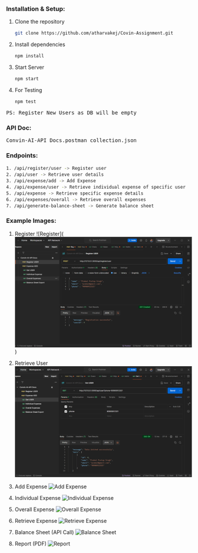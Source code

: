 ### Installation & Setup:
1. Clone the repository
   ```bash
   git clone https://github.com/atharvakej/Covin-Assignment.git
   ```

2. Install dependencies
   ```bash
   npm install
   ```
3. Start Server
   ```bash
   npm start
   ```
4. For Testing 
    ```bash
   npm test
   ```


<pre>PS: Register New Users as DB will be empty</pre>

### API Doc:
<pre>Convin-AI-API Docs.postman_collection.json</pre>


### Endpoints:
   ```bash
   1. /api/register/user -> Register user
   2. /api/user -> Retrieve user details
   3. /api/expense/add -> Add Expense
   4. /api/expense/user -> Retrieve individual expense of specific user
   5. /api/expense -> Retrieve specific expense details
   6. /api/expenses/overall -> Retrieve overall expenses
   7. /api/generate-balance-sheet -> Generate balance sheet
   ```

### Example Images:
1. Register
   ![Register](![alt text](Testing_images\Register.png))

2. Retrieve User
   ![Retrieve User](Testing_images\getUser.png)
     
3. Add Expense
   ![Add Expense](/images/add_expense.png)

4. Individual Expense
   ![Individual Expense](/images/individual_expense.png)

5. Overall Expense
   ![Overall Expense](/images/overall_expense.png)

6. Retrieve Expense
   ![Retrieve Expense](/images/retrieve_expense.png)
   
7. Balance Sheet (API Call)
   ![Balance Sheet](/images/balance_sheet.png)

8. Report (PDF)
   ![Report](/images/report.png)

